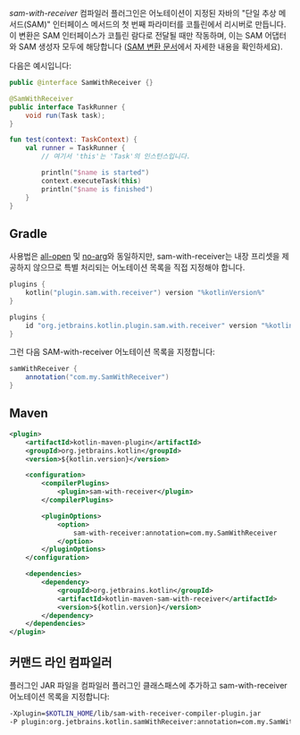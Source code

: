 [//]: # (title: SAM-with-receiver 컴파일러 플러그인)

*sam-with-receiver* 컴파일러 플러그인은 어노테이션이 지정된 자바의 "단일 추상 메서드(SAM)" 인터페이스 메서드의 첫 번째 파라미터를 코틀린에서 리시버로 만듭니다. 이 변환은 SAM 인터페이스가 코틀린 람다로 전달될 때만 작동하며, 이는 SAM 어댑터와 SAM 생성자 모두에 해당합니다 ([SAM 변환 문서](java-interop.md#sam-conversions)에서 자세한 내용을 확인하세요).

다음은 예시입니다:

```java
public @interface SamWithReceiver {}

@SamWithReceiver
public interface TaskRunner {
    void run(Task task);
}
```

```kotlin
fun test(context: TaskContext) {
    val runner = TaskRunner {
        // 여기서 'this'는 'Task'의 인스턴스입니다.

        println("$name is started")
        context.executeTask(this)
        println("$name is finished")
    }
}
```

## Gradle

사용법은 [all-open](all-open-plugin.md) 및 [no-arg](no-arg-plugin.md)와 동일하지만, sam-with-receiver는 내장 프리셋을 제공하지 않으므로 특별 처리되는 어노테이션 목록을 직접 지정해야 합니다.

<tabs group="build-script">
<tab title="Kotlin" group-key="kotlin">

```kotlin
plugins {
    kotlin("plugin.sam.with.receiver") version "%kotlinVersion%"
}
```

</tab>
<tab title="Groovy" group-key="groovy">

```groovy
plugins {
    id "org.jetbrains.kotlin.plugin.sam.with.receiver" version "%kotlinVersion%"
}
```

</tab>
</tabs>

그런 다음 SAM-with-receiver 어노테이션 목록을 지정합니다:

```groovy
samWithReceiver {
    annotation("com.my.SamWithReceiver")
}
```

## Maven

```xml
<plugin>
    <artifactId>kotlin-maven-plugin</artifactId>
    <groupId>org.jetbrains.kotlin</groupId>
    <version>${kotlin.version}</version>

    <configuration>
        <compilerPlugins>
            <plugin>sam-with-receiver</plugin>
        </compilerPlugins>

        <pluginOptions>
            <option>
                sam-with-receiver:annotation=com.my.SamWithReceiver
            </option>
        </pluginOptions>
    </configuration>

    <dependencies>
        <dependency>
            <groupId>org.jetbrains.kotlin</groupId>
            <artifactId>kotlin-maven-sam-with-receiver</artifactId>
            <version>${kotlin.version}</version>
        </dependency>
    </dependencies>
</plugin>
```

## 커맨드 라인 컴파일러

플러그인 JAR 파일을 컴파일러 플러그인 클래스패스에 추가하고 sam-with-receiver 어노테이션 목록을 지정합니다:

```bash
-Xplugin=$KOTLIN_HOME/lib/sam-with-receiver-compiler-plugin.jar
-P plugin:org.jetbrains.kotlin.samWithReceiver:annotation=com.my.SamWithReceiver